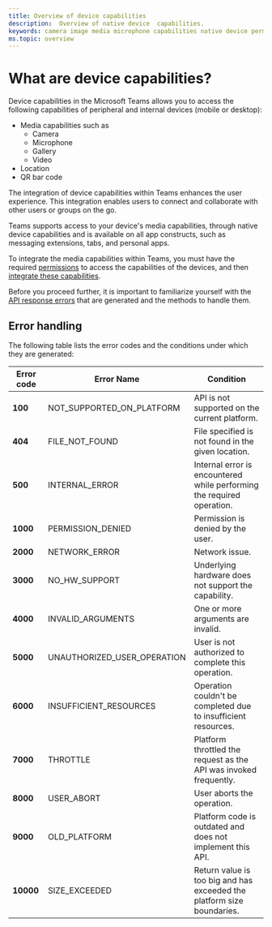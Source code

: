 ```yaml
---
title: Overview of device capabilities
description:  Overview of native device  capabilities.
keywords: camera image media microphone capabilities native device permissions 
ms.topic: overview
---
```

# What are device capabilities? 

Device capabilities in the Microsoft Teams allows you to access the following capabilities of peripheral and internal devices (mobile or desktop):
* Media capabilities such as
    * Camera 
    * Microphone
    * Gallery
    * Video
* Location
* QR bar code 

The integration of device capabilities within Teams enhances the user experience. This integration enables users to connect and collaborate with other users or groups on the go.

Teams supports access to your device's media capabilities,  through native device capabilities and is available on all app constructs, such as messaging extensions, tabs, and personal apps.

To integrate the media capabilities within Teams, you must have the required [permissions](native-device-permissions.md) to access the capabilities of the devices, and then [integrate these capabilities](mobile-camera-image-permissions.md).

Before you proceed further, it is important to familiarize yourself with the [API response errors](#error-handling) that are generated and the methods to handle them. 

## Error handling

The following table lists the error codes and the conditions under which they are generated:

|Error code |  Error Name     | Condition|
| --------- | --------------- | -------- |
| **100** | NOT_SUPPORTED_ON_PLATFORM | API is not supported on the current platform.|
| **404** | FILE_NOT_FOUND | File specified is not found in the given location.|
| **500** | INTERNAL_ERROR | Internal error is encountered while performing the required operation.|
| **1000** | PERMISSION_DENIED |Permission is denied by the user.|
| **2000** |NETWORK_ERROR | Network issue.|
| **3000** | NO_HW_SUPPORT | Underlying hardware does not support the capability.|
| **4000**| INVALID_ARGUMENTS | One or more arguments are invalid.|
| **5000** | UNAUTHORIZED_USER_OPERATION | User is not authorized to complete this operation.|
| **6000** |INSUFFICIENT_RESOURCES | Operation couldn't be completed due to insufficient resources.|
|**7000** | THROTTLE | Platform throttled the request as the API was invoked frequently.|
|  **8000** | USER_ABORT |User aborts the operation.|
| **9000**| OLD_PLATFORM | Platform code is outdated and does not implement this API.|
| **10000**| SIZE_EXCEEDED |  Return value is too big and has exceeded the platform size boundaries.|
